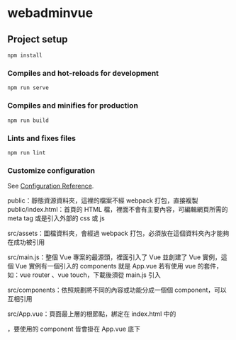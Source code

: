 # webadminvue

## Project setup
```
npm install
```

### Compiles and hot-reloads for development
```
npm run serve
```

### Compiles and minifies for production
```
npm run build
```

### Lints and fixes files
```
npm run lint
```

### Customize configuration
See [Configuration Reference](https://cli.vuejs.org/config/).


public：靜態資源資料夾，這裡的檔案不經 webpack 打包，直接複製
    public/index.html：首頁的 HTML 檔，裡面不會有主要內容，可編輯網頁所需的 meta tag 或是引入外部的 css 或 js

src/assets：圖檔資料夾，會經過 webpack 打包，必須放在這個資料夾內才能夠在成功被引用

src/main.js：整個 Vue 專案的最源頭，裡面引入了 Vue 並創建了 Vue 實例，這個 Vue 實例有一個引入的 components 就是 App.vue
    若有使用 vue 的套件，如：vue router 、vue touch，下載後須從 main.js 引入

src/components：依照規劃將不同的內容或功能分成一個個 component，可以互相引用

src/App.vue：頁面最上層的根節點，綁定在 index.html 中的 <div id ="app"></div> ，要使用的 component 皆會掛在 App.vue 底下